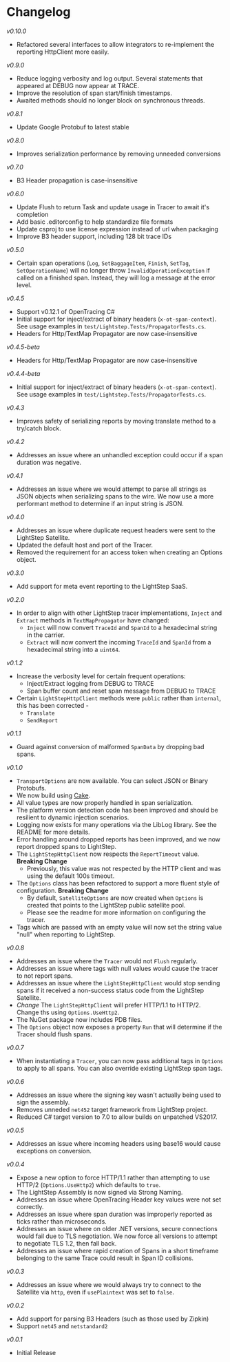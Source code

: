 # Changelog
_v0.10.0_
- Refactored several interfaces to allow integrators to re-implement the reporting HttpClient more easily.

_v0.9.0_
- Reduce logging verbosity and log output. Several statements that appeared at DEBUG now appear at TRACE.
- Improve the resolution of span start/finish timestamps.
- Awaited methods should no longer block on synchronous threads.

_v0.8.1_
- Update Google Protobuf to latest stable

_v0.8.0_
- Improves serialization performance by removing unneeded conversions

_v0.7.0_
- B3 Header propagation is case-insensitive

_v0.6.0_
- Update Flush to return Task and update usage in Tracer to await it's completion
- Add basic .editorconfig to help standardize file formats
- Update csproj to use license expression instead of url when packaging
- Improve B3 header support, including 128 bit trace IDs

_v0.5.0_
- Certain span operations (`Log`, `SetBaggageItem`, `Finish`, `SetTag`, `SetOperationName`) will no longer throw `InvalidOperationException` if called on a finished span. Instead, they will log a message at the error level.

_v0.4.5_
- Support v0.12.1 of OpenTracing C#
- Initial support for inject/extract of binary headers (`x-ot-span-context`). See usage examples in `test/Lightstep.Tests/PropagatorTests.cs`.
- Headers for Http/TextMap Propagator are now case-insensitive

_v0.4.5-beta_
- Headers for Http/TextMap Propagator are now case-insensitive

_v0.4.4-beta_
- Initial support for inject/extract of binary headers (`x-ot-span-context`). See usage examples in `test/Lightstep.Tests/PropagatorTests.cs`.

_v0.4.3_
- Improves safety of serializing reports by moving translate method to a try/catch block.

_v0.4.2_
- Addresses an issue where an unhandled exception could occur if a span duration was negative.

_v0.4.1_
- Addresses an issue where we would attempt to parse all strings as JSON objects when serializing spans to the wire. We now use a more performant method to determine if an input string is JSON.

_v0.4.0_
- Addresses an issue where duplicate request headers were sent to the LightStep Satellite.
- Updated the default host and port of the Tracer.
- Removed the requirement for an access token when creating an Options object.

_v0.3.0_
- Add support for meta event reporting to the LightStep SaaS.

_v0.2.0_
- In order to align with other LightStep tracer implementations, `Inject` and `Extract` methods in `TextMapPropagator` have changed:
  - `Inject` will now convert `TraceId` and `SpanId` to a hexadecimal string in the carrier.
  - `Extract` will now convert the incoming `TraceId` and `SpanId` from a hexadecimal string into a `uint64`. 

_v0.1.2_
- Increase the verbosity level for certain frequent operations:
  - Inject/Extract logging from DEBUG to TRACE
  - Span buffer count and reset span message from DEBUG to TRACE
- Certain `LightStepHttpClient` methods were `public` rather than `internal`, this has been corrected -
  - `Translate`
  - `SendReport`

_v0.1.1_
- Guard against conversion of malformed `SpanData` by dropping bad spans.

_v0.1.0_
- `TransportOptions` are now available. You can select JSON or Binary Protobufs.
- We now build using [Cake](https://cakebuild.net).
- All value types are now properly handled in span serialization.
- The platform version detection code has been improved and should be resilient to dynamic injection scenarios.
- Logging now exists for many operations via the LibLog library. See the README for more details.
- Error handling around dropped reports has been improved, and we now report dropped spans to LightStep.
- The `LightStepHttpClient` now respects the `ReportTimeout` value. **Breaking Change**
  - Previously, this value was not respected by the HTTP client and was using the default 100s timeout.
- The `Options` class has been refactored to support a more fluent style of configuration. **Breaking Change**
  - By default, `SatelliteOptions` are now created when `Options` is created that points to the LightStep public satellite pool.
  - Please see the readme for more information on configuring the tracer.
- Tags which are passed with an empty value will now set the string value "null" when reporting to LightStep.
 
_v0.0.8_
- Addresses an issue where the `Tracer` would not `Flush` regularly.
- Addresses an issue where tags with null values would cause the tracer to not report spans.
- Addresses an issue where the `LightStepHttpClient` would stop sending spans if it received a non-success status code from the LightStep Satellite.
- *Change* The `LightStepHttpClient` will prefer HTTP/1.1 to HTTP/2. Change ths using `Options.UseHttp2`.
- The NuGet package now includes PDB files.
- The `Options` object now exposes a property `Run` that will determine if the Tracer should flush spans.

_v0.0.7_
- When instantiating a `Tracer`, you can now pass additional tags in `Options` to apply to all spans. You can also override existing LightStep span tags.

_v0.0.6_
- Addresses an issue where the signing key wasn't actually being used to sign the assembly.
- Removes unneded `net452` target framework from LightStep project.
- Reduced C# target version to 7.0 to allow builds on unpatched VS2017.

_v0.0.5_
- Addresses an issue where incoming headers using base16 would cause exceptions on conversion.

_v0.0.4_
- Expose a new option to force HTTP/1.1 rather than attempting to use HTTP/2 (`Options.UseHttp2`) which defaults to `true`.
- The LightStep Assembly is now signed via Strong Naming.
- Addresses an issue where OpenTracing Header key values were not set correctly.
- Addresses an issue where span duration was improperly reported as ticks rather than microseconds.
- Addresses an issue where on older .NET versions, secure connections would fail due to TLS negotiation. We now force all versions to attempt to negotiate TLS 1.2, then fall back.
- Addresses an issue where rapid creation of Spans in a short timeframe belonging to the same Trace could result in Span ID collisions.

_v0.0.3_
- Addresses an issue where we would always try to connect to the Satellite via `http`, even if `usePlaintext` was set to `false`.

_v0.0.2_ 
- Add support for parsing B3 Headers (such as those used by Zipkin)
- Support `net45` and `netstandard2`

_v0.0.1_
- Initial Release
